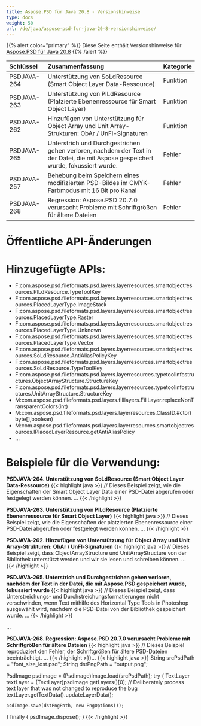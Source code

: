 ```yaml
---
title: Aspose.PSD für Java 20.8 - Versionshinweise
type: docs
weight: 50
url: /de/java/aspose-psd-fur-java-20-8-versionshinweise/
---
```


{{% alert color="primary" %}} Diese Seite enthält Versionshinweise für [Aspose.PSD für Java 20.8](https://downloads.aspose.com/psd/java/new-releases/aspose.psd-for-java-20.8/) {{% /alert %}} 

|**Schlüssel**|**Zusammenfassung**|**Kategorie**|
| :- | :- | :- |
|PSDJAVA-264|Unterstützung von SoLdResource (Smart Object Layer Data-Ressource)|Funktion|
|PSDJAVA-263|Unterstützung von PlLdResource (Platzierte Ebenenressource für Smart Object Layer)|Funktion|
|PSDJAVA-262|Hinzufügen von Unterstützung für Object Array und Unit Array-Strukturen: ObAr / UnFl-Signaturen|Funktion|
|PSDJAVA-265|Unterstrich und Durchgestrichen gehen verloren, nachdem der Text in der Datei, die mit Aspose gespeichert wurde, fokussiert wurde.|Fehler|
|PSDJAVA-257|Behebung beim Speichern eines modifizierten PSD-Bildes im CMYK-Farbmodus mit 16 Bit pro Kanal|Fehler|
|PSDJAVA-268|Regression: Aspose.PSD 20.7.0 verursacht Probleme mit Schriftgrößen für ältere Dateien|Fehler|

# **Öffentliche API-Änderungen**
# **Hinzugefügte APIs:**
- F:com.aspose.psd.fileformats.psd.layers.layerresources.smartobjectresources.PlLdResource.TypeToolKey
- F:com.aspose.psd.fileformats.psd.layers.layerresources.smartobjectresources.PlacedLayerType.ImageStack
- F:com.aspose.psd.fileformats.psd.layers.layerresources.smartobjectresources.PlacedLayerType.Raster
- F:com.aspose.psd.fileformats.psd.layers.layerresources.smartobjectresources.PlacedLayerType.Unknown
- F:com.aspose.psd.fileformats.psd.layers.layerresources.smartobjectresources.PlacedLayerType.Vector
- F:com.aspose.psd.fileformats.psd.layers.layerresources.smartobjectresources.SoLdResource.AntiAliasPolicyKey
- F:com.aspose.psd.fileformats.psd.layers.layerresources.smartobjectresources.SoLdResource.TypeToolKey
- F:com.aspose.psd.fileformats.psd.layers.layerresources.typetoolinfostructures.ObjectArrayStructure.StructureKey
- F:com.aspose.psd.fileformats.psd.layers.layerresources.typetoolinfostructures.UnitArrayStructure.StructureKey
- M:com.aspose.psd.fileformats.psd.layers.filllayers.FillLayer.replaceNonTransparentColors(int)
- M:com.aspose.psd.fileformats.psd.layers.layerresources.ClassID.#ctor(byte[],boolean)
- M:com.aspose.psd.fileformats.psd.layers.layerresources.smartobjectresources.IPlacedLayerResource.getAntiAliasPolicy
- ...

# **Beispiele für die Verwendung:**

**PSDJAVA-264. Unterstützung von SoLdResource (Smart Object Layer Data-Ressource)**
{{< highlight java >}}
// Dieses Beispiel zeigt, wie die Eigenschaften der Smart Object Layer Data einer PSD-Datei abgerufen oder festgelegt werden können.
...
{{< /highlight >}}

**PSDJAVA-263. Unterstützung von PlLdResource (Platzierte Ebenenressource für Smart Object Layer)**
{{< highlight java >}}
// Dieses Beispiel zeigt, wie die Eigenschaften der platzierten Ebenenressource einer PSD-Datei abgerufen oder festgelegt werden können.
...
{{< /highlight >}}

**PSDJAVA-262. Hinzufügen von Unterstützung für Object Array und Unit Array-Strukturen: ObAr / UnFl-Signaturen**
{{< highlight java >}}
// Dieses Beispiel zeigt, dass ObjectArrayStructure und UnitArrayStructure von der Bibliothek unterstützt werden und wir sie lesen und schreiben können.
...
{{< /highlight >}}

**PSDJAVA-265. Unterstrich und Durchgestrichen gehen verloren, nachdem der Text in der Datei, die mit Aspose.PSD gespeichert wurde, fokussiert wurde**
{{< highlight java >}}
// Dieses Beispiel zeigt, dass Unterstreichungs- und Durchstreichungsformatierungen nicht verschwinden, wenn Text mithilfe des Horizontal Type Tools in Photoshop ausgewählt wird, nachdem die PSD-Datei von der Bibliothek gespeichert wurde.
...
{{< /highlight >}}

...

**PSDJAVA-268. Regression: Aspose.PSD 20.7.0 verursacht Probleme mit Schriftgrößen für ältere Dateien**
{{< highlight java >}}
// Dieses Beispiel reproduziert den Fehler, der Schriftgrößen für ältere PSD-Dateien beeinträchtigt.
...
{{< /highlight >}}...
{{< highlight java >}}
String srcPsdPath = "font_size_lost.psd";
String dstPngPath = "output.png";

PsdImage psdImage = (PsdImage)Image.load(srcPsdPath);
try
{
    TextLayer textLayer = (TextLayer)psdImage.getLayers()[0];
    // Deliberately process text layer that was not changed to reproduce the bug
    textLayer.getTextData().updateLayerData();

    psdImage.save(dstPngPath, new PngOptions());
}
finally
{
    psdImage.dispose();
}
{{< /highlight >}}
